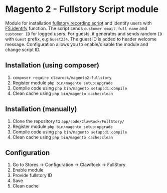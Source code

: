 # Magento 2 - Fullstory Script module
Module for installation [fullstory recording script](https://help.fullstory.com/using/recording-snippet) and identify users with [FS.identify](https://help.fullstory.com/develop-js/identify) function. 
The script sends `customer email`, `full name` and `customer ID` for logged users. 
For guests, it generates and sends random `ID` with `Guest` prefix, e.g `Guest234`. 
The guest ID is added to header welcome message.
Configuration allows you to enable/disable the module and change script ID. 

## Installation (using composer)
1. `composer require clawrock/magento2-fullstory`
2. Register module `php bin/magento setup:upgrade`
3. Compile code using `php bin/magento setup:di:compile`
4. Clean cache using `php bin/magento cache:clean`

## Installation (manually)
1. Clone the repository to `app/code/ClawRock/FullStory/`
2. Register module `php bin/magento setup:upgrade`
3. Compile code using `php bin/magento setup:di:compile`
4. Clean cache using `php bin/magento cache:clean`

## Configuration
1. Go to Stores -> Configuration -> ClawRock -> FullStory
2. Enable module
3. Provide fullstory ID
4. Save
5. Clean cache